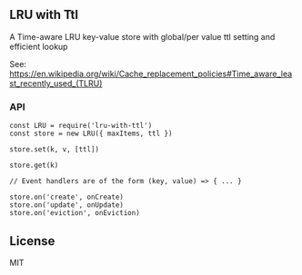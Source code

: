 ## LRU with Ttl

A Time-aware LRU key-value store with global/per value ttl setting and efficient lookup

See: https://en.wikipedia.org/wiki/Cache_replacement_policies#Time_aware_least_recently_used_(TLRU)

### API

	const LRU = require('lru-with-ttl')
	const store = new LRU({ maxItems, ttl })

	store.set(k, v, [ttl])

	store.get(k)

	// Event handlers are of the form (key, value) => { ... }
	
	store.on('create', onCreate)
	store.on('update', onUpdate)
	store.on('eviction', onEviction)

## License
MIT
